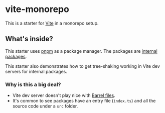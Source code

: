 # vite-monorepo

This is a starter for [Vite](https://vitejs.dev/) in a monorepo setup.

## What's inside?

This starter uses [pnpm](https://pnpm.io/) as a package manager. The packages are [internal packages](https://turbo.build/repo/docs/handbook/sharing-code/internal-packages).

This starter also demonstrates how to get tree-shaking working in Vite dev servers for internal packages.

### Why is this a big deal?

- Vite dev server doesn't play nice with [Barrel files](https://petermekhaeil.com/til/js-barrel-files/).
- It's common to see packages have an entry file (`index.ts`) and all the source code under a `src` folder.

